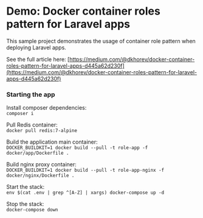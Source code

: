 # Demo: Docker container roles pattern for Laravel apps

This sample project demonstrates the usage of container role pattern when deploying Laravel apps.

See the full article
here: [https://medium.com/@dkhorev/docker-container-roles-pattern-for-laravel-apps-d445a62d230f](https://medium.com/@dkhorev/docker-container-roles-pattern-for-laravel-apps-d445a62d230f)

### Starting the app

Install composer dependencies: \
`composer i`

Pull Redis container: \
`docker pull redis:7-alpine`

Build the application main container: \
`DOCKER_BUILDKIT=1 docker build --pull -t role-app -f docker/app/Dockerfile .`

Build nginx proxy container: \
`DOCKER_BUILDKIT=1 docker build --pull -t role-app-nginx -f docker/nginx/Dockerfile .`

Start the stack: \
`env $(cat .env | grep ^[A-Z] | xargs) docker-compose up -d`

Stop the stack: \
`docker-compose down`